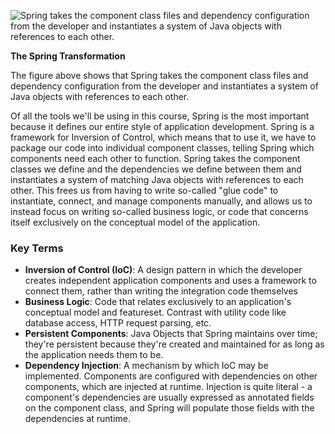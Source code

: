 ![Spring takes the component class files and dependency configuration from the developer and instantiates a system of Java objects with references to each other.](https://video.udacity-data.com/topher/2020/June/5ed93f8f_l2-10-big-picture/l2-10-big-picture.png)

**The Spring Transformation**

The figure above shows that Spring takes the component class files and dependency configuration from the developer and instantiates a system of Java objects with references to each other.

Of all the tools we'll be using in this course, Spring is the most important because it defines our entire style of application development. Spring is a framework for Inversion of Control, which means that to use it, we have to package our code into individual component classes, telling Spring which components need each other to function. Spring takes the component classes we define and the dependencies we define between them and instantiates a system of matching Java objects with references to each other. This frees us from having to write so-called "glue code" to instantiate, connect, and manage components manually, and allows us to instead focus on writing so-called business logic, or code that concerns itself exclusively on the conceptual model of the application.

### Key Terms

- **Inversion of Control (IoC)**: A design pattern in which the developer creates independent application components and uses a framework to connect them, rather than writing the integration code themselves
- **Business Logic**: Code that relates exclusively to an application's conceptual model and featureset. Contrast with utility code like database access, HTTP request parsing, etc.
- **Persistent Components**: Java Objects that Spring maintains over time; they're persistent because they're created and maintained for as long as the application needs them to be.
- **Dependency Injection**: A mechanism by which IoC may be implemented. Components are configured with dependencies on other components, which are injected at runtime. Injection is quite literal - a component's dependencies are usually expressed as annotated fields on the component class, and Spring will populate those fields with the dependencies at runtime.
